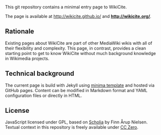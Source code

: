 This git repository contains a minimal entry page to WikiCite.

The page is available at <http://wikicite.github.io/> and **<http://wikicite.org/>**.

## Rationale

Existing pages about WikiCite are part of other MediaWiki wikis with all of their flexibility and complexity. This page, in contrast, provides a clean starting point to get to know WikiCite without much background knowledge in Wikimedia projects.

## Technical background

The current page is build with Jekyll using [minima template] and hosted via GitHub pages. Content can be modified in Markdown format and YAML configuration files or directly in HTML.

## License

JavaScript licensed under GPL, based on [Scholia] by Finn Årup Nielsen. Textual context in this repository is freely available under [CC Zero].

[Scholia]: https://tools.wmflabs.org/scholia/
[minima template]: https://github.com/jekyll/minima
[CC Zero]: https://creativecommons.org/publicdomain/zero/1.0
